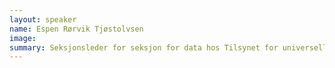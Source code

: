 ```yaml
---
layout: speaker
name: Espen Rørvik Tjøstolvsen
image: 
summary: Seksjonsleder for seksjon for data hos Tilsynet for universell utforming av IKT (uu-tilsynet)
---
```

